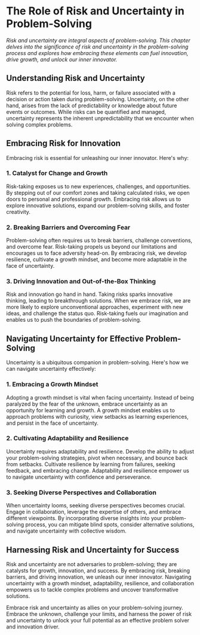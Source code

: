 The Role of Risk and Uncertainty in Problem-Solving
============================================================

*Risk and uncertainty are integral aspects of problem-solving. This chapter delves into the significance of risk and uncertainty in the problem-solving process and explores how embracing these elements can fuel innovation, drive growth, and unlock our inner innovator.*

Understanding Risk and Uncertainty
----------------------------------

Risk refers to the potential for loss, harm, or failure associated with a decision or action taken during problem-solving. Uncertainty, on the other hand, arises from the lack of predictability or knowledge about future events or outcomes. While risks can be quantified and managed, uncertainty represents the inherent unpredictability that we encounter when solving complex problems.

Embracing Risk for Innovation
-----------------------------

Embracing risk is essential for unleashing our inner innovator. Here's why:

### 1. Catalyst for Change and Growth

Risk-taking exposes us to new experiences, challenges, and opportunities. By stepping out of our comfort zones and taking calculated risks, we open doors to personal and professional growth. Embracing risk allows us to explore innovative solutions, expand our problem-solving skills, and foster creativity.

### 2. Breaking Barriers and Overcoming Fear

Problem-solving often requires us to break barriers, challenge conventions, and overcome fear. Risk-taking propels us beyond our limitations and encourages us to face adversity head-on. By embracing risk, we develop resilience, cultivate a growth mindset, and become more adaptable in the face of uncertainty.

### 3. Driving Innovation and Out-of-the-Box Thinking

Risk and innovation go hand in hand. Taking risks sparks innovative thinking, leading to breakthrough solutions. When we embrace risk, we are more likely to explore unconventional approaches, experiment with new ideas, and challenge the status quo. Risk-taking fuels our imagination and enables us to push the boundaries of problem-solving.

Navigating Uncertainty for Effective Problem-Solving
----------------------------------------------------

Uncertainty is a ubiquitous companion in problem-solving. Here's how we can navigate uncertainty effectively:

### 1. Embracing a Growth Mindset

Adopting a growth mindset is vital when facing uncertainty. Instead of being paralyzed by the fear of the unknown, embrace uncertainty as an opportunity for learning and growth. A growth mindset enables us to approach problems with curiosity, view setbacks as learning experiences, and persist in the face of uncertainty.

### 2. Cultivating Adaptability and Resilience

Uncertainty requires adaptability and resilience. Develop the ability to adjust your problem-solving strategies, pivot when necessary, and bounce back from setbacks. Cultivate resilience by learning from failures, seeking feedback, and embracing change. Adaptability and resilience empower us to navigate uncertainty with confidence and perseverance.

### 3. Seeking Diverse Perspectives and Collaboration

When uncertainty looms, seeking diverse perspectives becomes crucial. Engage in collaboration, leverage the expertise of others, and embrace different viewpoints. By incorporating diverse insights into your problem-solving process, you can mitigate blind spots, consider alternative solutions, and navigate uncertainty with collective wisdom.

Harnessing Risk and Uncertainty for Success
-------------------------------------------

Risk and uncertainty are not adversaries to problem-solving; they are catalysts for growth, innovation, and success. By embracing risk, breaking barriers, and driving innovation, we unleash our inner innovator. Navigating uncertainty with a growth mindset, adaptability, resilience, and collaboration empowers us to tackle complex problems and uncover transformative solutions.

Embrace risk and uncertainty as allies on your problem-solving journey. Embrace the unknown, challenge your limits, and harness the power of risk and uncertainty to unlock your full potential as an effective problem solver and innovation driver.
